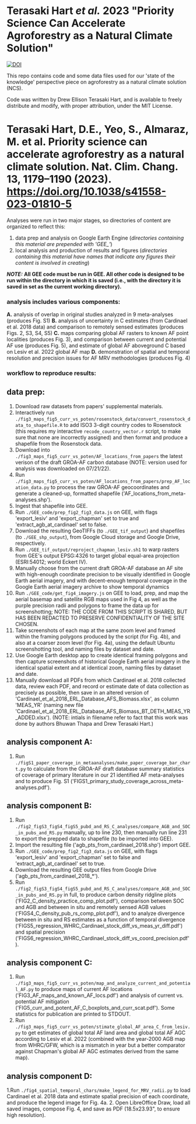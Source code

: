 # Terasaki Hart *et al.* 2023 "Priority Science Can Accelerate Agroforestry as a Natural Climate Solution"

[![DOI](https://zenodo.org/badge/362674213.svg)](https://zenodo.org/badge/latestdoi/362674213)

This repo contains code and some data files used for our 'state of the knowledge' perspective piece on agroforestry as a natural climate solution (NCS).

Code was written by Drew Ellison Terasaki Hart,
and is available to freely distribute and modify, with proper
attribution, under the MIT License.


# Terasaki Hart, D.E., Yeo, S., Almaraz, M. et al. Priority science can accelerate agroforestry as a natural climate solution. Nat. Clim. Chang. 13, 1179–1190 (2023). https://doi.org/10.1038/s41558-023-01810-5

Analyses were run in two major stages, so directories of content are organized to reflect this:
  1. data prep and analysis on Google Earth Engine (*directories containing this material are prepended with 'GEE_'*)
  2. local analysis and production of results and figures (*directories containing this material have names that indicate any figures their content is involved in creating*)

***NOTE:*** **All GEE code must be run in GEE. All other code is designed to be run within the directory in which it is saved (i.e., with the directory it is saved in set as the current working directory).**


### analysis includes various components:

**A.** analysis of overlap in original studies analyzed in 9 meta-analyses (produces Fig. S1)
**B.** analysis of uncertainty in C estimates (from Cardinael et al. 2018 data) and comparison to remotely sensed estimates (produces Figs. 2, S3, S4, S5)
**C.** maps comparing global AF rasters to known AF point localities (produces Fig. 3), and comparison between current and potential AF use (produces Fig. 5), and estimate of global AF aboveground C based on Lesiv et al. 2022 global AF map
**D.** demonstration of spatial and temporal resolution and precision issues for AF MRV methodologies (produces Fig. 4)


### workflow to reproduce results:

## data prep:

1. Download raw datasets from papers' supplemental materials.
2. Interactively run `./fig3_maps_fig5_curr_vs_poten/rosenstock_data/convert_rosenstock_data_to_shapefile.R` to add ISO3 3-digit country codes to Rosenstock (this requires my interactive `recode_country_vector.r` script, to make sure that none are incorrectly assigned) and then format and produce a shapefile from the Rosenstock data.
3. Download into `./fig3_maps_fig5_curr_vs_poten/AF_locations_from_papers` the latest verison of the draft GROA-AF carbon database (NOTE: version used for analysis was downloaded on 07/21/22).
4. Run `./fig3_maps_fig5_curr_vs_poten/AF_locations_from_papers/prep_AF_location_data.py` to process the raw GROA-AF geocoordinates and generate a cleaned-up, formatted shapefile ('AF_locations_from_meta-analyses.shp').
5. Ingest that shapefile into GEE.
6. Run `./GEE_code/prep_fig2_fig3_data.js` on GEE, with flags 'export_lesiv' and 'export_chapman' set to true and 'extract_agb_at_cardinael' set to false.
7. Download the resulting GeoTIFFs (to `./GEE_tif_output`) and shapefiles (to `./GEE_shp_output`), from Google Cloud storage and Google Drive, respectively.
8. Run `./GEE_tif_output/reproject_chapman_lesiv.sh1` to warp rasters from GEE's output EPSG:4326 to target global equal-area projection (ESRI:54012; world Eckert IV).
9. Manually choose from the current draft GROA-AF database an AF site with high-enough coordinate precision to be visually identified in Google Earth aerial imagery, and with decent-enough temporal coverage in the Google Earth aerial imagery archive to show temporal dynamics
10. Run `./GEE_code/get_fig4_imagery.js` on GEE to load, prep, and map the aerial basemap and satellite RGB maps used in Fig 4, as well as the purple precision radii and polygons to frame the data up for screenshotting; NOTE: THE CODE FROM THIS SCRIPT IS SHARED, BUT HAS BEEN REDACTED TO PRESERVE CONFIDENTIALITY OF THE SITE CHOSEN.
11. Take screenshots of each map at the same zoom level and framed within the framing polygons produced by the script (for Fig. 4b), and also at a coarser zoom level (for Fig. 4a), using the default Ubuntu screenshotting tool, and naming files by dataset and date.
12. Use Google Earth desktop app to create identical framing polygons and then capture screenshots of historical Google Earth aerial imagery in the identical spatial extent and at identical zoom, naming files by dataset and date. 
13. Manually download all PDFs from which Cardinael et al. 2018 collected data, review each PDF, and record or estimate date of data collection as precisely as possible, then save in an altered version of 'Cardinael_et_al_2018_ERL_Database_AFS_Biomass.xlsx', as column 'MEAS_YR' (naming new file 'Cardinael_et_al_2018_ERL_Database_AFS_Biomass_BT_DETH_MEAS_YR_ADDED.xlsx'). (NOTE: intials in filename refer to fact that this work was done by authors Bhuwan Thapa and Drew Terasaki Hart.)

## analysis component A:

1. Run `./figS1_paper_coverage_in_metaanalyses/make_paper_coverage_bar_chart.py` to calculate from the GROA-AF draft database summary statistics of coverage of primary literature in our 21 identified AF meta-analyses and to produce Fig. S1 ('FIGS1_primary_study_coverage_across_meta-analyses.pdf').

## analysis component B:

1. Run `./fig2_figS3_figS4_figS5_pubd_and_RS_C_analyses/compare_AGB_and_SOC_in_pubs_and_RS.py` manually, up to line 230, then manually run line 231 to export the prepped data to shapefile (to be imported into GEE).
2. Import the resulting file ('agb_pts_from_cardinael_2018.shp') import GEE.
3. Run `./GEE_code/prep_fig2_fig3_data.js` on GEE, with flags 'export_lesiv' and 'export_chapman' set to false and 'extract_agb_at_cardinael' set to true.
4. Download the resulting GEE output files from Google Drive ('agb_pts_from_cardinael_2018_\*').
5. Run `./fig2_figS3_figS4_figS5_pubd_and_RS_C_analyses/compare_AGB_and_SOC_in_pubs_and_RS.py` in full, to produce carbon density ridgline plots ('FIG2_C_density_practice_comp_plot.pdf'), comparison between SOC and AGB and between in situ and remotely sensed AGB values ('FIGS4_C_density_pub_rs_comp_plot.pdf'), and to analyze divergence between in situ and RS estimates as a function of temporal divergence ('FIGS5_regression_WHRC_Cardinael_stock_diff_vs_meas_yr_diff.pdf') and spatial precision ('FIGS6_regression_WHRC_Cardinael_stock_diff_vs_coord_precision.pdf').

## analysis component C:

1. Run `./fig3_maps_fig5_curr_vs_poten/map_and_analyze_current_and_potential_AF.py` to produce maps of current AF locations ('FIG3_AF_maps_and_known_AF_locs.pdf') and analysis of current vs. potential AF mitigation ('FIG5_curr_and_potent_AF_C_boxplots_and_curr_scat.pdf'). Some statistics for publication are printed to STDOUT.
2. Run `./fig3_maps_fig5_curr_vs_poten/stimate_global_AF_area_C_from_lesiv.py` to get estimates of global total AF land area and global total AF AGC according to Lesiv et al. 2022 (combined with the year-2000 AGB map from WHRC/GFW, which is a mismatch in year but a better comparator against Chapman's global AF AGC estimates derived from the same map).

## analysis component D:

1.Run `./fig4_spatial_temporal_chars/make_legend_for_MRV_radii.py` to load Cardinael et al. 2018 data and estimate spatial precision of each coordinate, and produce the legend image for Fig. 4a.
2. Open LibreOffice Draw, load all saved images, compose Fig. 4, and save as PDF (18.5x23.93", to ensure high resolution).
